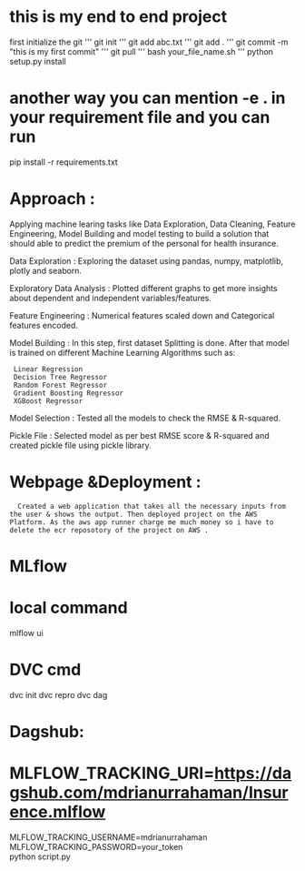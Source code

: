 # this is my end to end project 


first initialize the git
'''
git init
'''
git add abc.txt
'''
git add .
'''
git commit -m "this is my first commit"
'''
git pull
'''
bash your_file_name.sh
'''
python setup.py install


# another way you can mention -e . in your requirement file and you can run


pip install -r requirements.txt

# Approach :
  Applying machine learing tasks like Data Exploration, Data Cleaning, Feature Engineering, Model Building and model testing to build a solution that should able to predict the premium of the personal for health insurance.

  Data Exploration : Exploring the dataset using pandas, numpy, matplotlib, plotly and seaborn.

  Exploratory Data Analysis : Plotted different graphs to get more insights about dependent and independent variables/features.

  Feature Engineering : Numerical features scaled down and Categorical features encoded.

  Model Building : In this step, first dataset Splitting is done. After that model is trained on different Machine Learning Algorithms such as:

     Linear Regression
     Decision Tree Regressor
     Random Forest Regressor
     Gradient Boosting Regressor
     XGBoost Regressor
  Model Selection : Tested all the models to check the RMSE & R-squared.

  Pickle File : Selected model as per best RMSE score & R-squared and created pickle file using pickle library.

# Webpage &Deployment : 
      Created a web application that takes all the necessary inputs from the user & shows the output. Then deployed project on the AWS Platform. As the aws app runner charge me much money so i have to delete the ecr reposotory of the project on AWS . 


# MLflow

# local command

  mlflow ui

# DVC cmd
dvc init
dvc repro
dvc dag
  


# Dagshub:
# MLFLOW_TRACKING_URI=https://dagshub.com/mdrianurrahaman/Insurence.mlflow 
  MLFLOW_TRACKING_USERNAME=mdrianurrahaman 
  MLFLOW_TRACKING_PASSWORD=your_token  
  python script.py